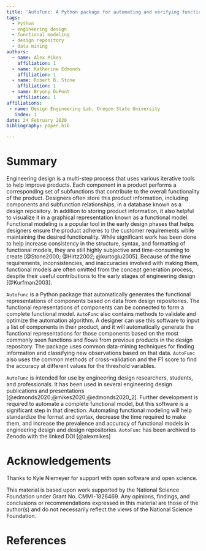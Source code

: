 ```yaml
---
title: 'AutoFunc: A Python package for automating and verifying functional modeling'
tags:
  - Python
  - engineering design
  - functional modeling
  - design repository
  - data mining
authors:
  - name: Alex Mikes
    affiliation: 1
  - name: Katherine Edmonds
    affiliation: 1
  - name: Robert B. Stone
    affiliation: 1
  - name: Bryony DuPont
    affiliation: 1
affiliations:
 - name: Design Engineering Lab, Oregon State University
   index: 1
date: 24 February 2020
bibliography: paper.bib

---
```


# Summary

Engineering design is a multi-step process that uses various iterative tools to help improve products. Each component 
in a product performs a corresponding set of subfunctions that contribute to the overall functionality 
of the product. Designers often store this product information, including components and subfunction relationships, in
a database known as a design repository. In addition to storing product information, it also helpful to visualize it
in a graphical representation known as a functional model. Functional modeling is a popular tool in the early design
phases that helps designers ensure the product adheres to the customer requirements while maintaining the 
desired functionality. While significant work has been done to help increase consistency in the structure, syntax, 
and formatting of functional models, they are still highly subjective and time-consuming to create [@Stone2000; @Hirtz2002; @kurtoglu2005]. 
Because of the time requirements, inconsistencies, and inaccuracies involved with making them, functional models are 
often omitted from the concept generation process, despite their useful contributions to the early stages of 
engineering design [@Kurfman2003]. 

``AutoFunc`` is a Python package that automatically generates the functional representations of components based on data from 
design repositories. The functional representations of components can be connected to form a complete functional model. 
``AutoFunc`` also contains methods to validate and optimize the automation algorithm. A designer can use this software to 
input a list of components in their product, and it will automatically generate the functional representations for those 
components based on the most commonly seen functions and flows from previous products in the design repository. 
The package uses common data-mining techniques for finding information and classifying new observations based on 
that data. ``AutoFunc`` also uses the common methods of cross-validation and the F1 score to find the accuracy at 
different values for the threshold variables.

``AutoFunc`` is intended for use by engineering design researchers, students, and professionals. It has been used in 
several engineering design publications and presentations [@edmonds2020;@mikes2020;@edmonds2020_2]. Further development is required to 
automate a complete functional model, but this software is a significant step in that direction. Automating functional 
modeling will help standardize the format and syntax, decrease the time required to make them, and increase the 
prevalence and accuracy of functional models in engineering design and design repositories. ``AutoFunc`` has been 
archived to Zenodo with the linked DOI [@alexmikes]


# Acknowledgements

Thanks to Kyle Niemeyer for support with open software and open science.

This material is based upon work supported by the National Science Foundation under Grant No. CMMI-1826469. 
Any opinions, findings, and conclusions or recommendations expressed in this material are those of the author(s) and 
do not necessarily reflect the views of the National Science Foundation.

# References
